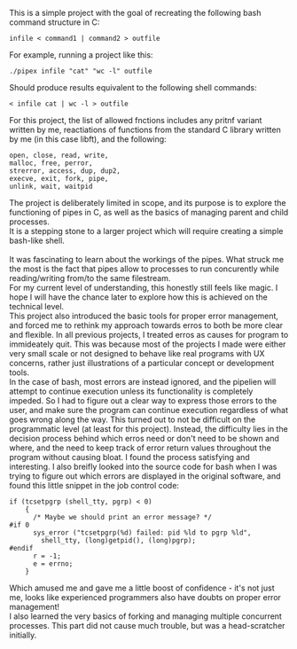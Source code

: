 	
This is a simple project with the goal of recreating the following bash command structure in C:
```
infile < command1 | command2 > outfile
```
For example, running a project like this:
```
./pipex infile "cat" "wc -l" outfile
```
Should produce results equivalent to the following shell commands:
```
< infile cat | wc -l > outfile
```
For this project, the list of allowed fnctions includes any pritnf variant written by me, reactiations of functions from the standard C library written by me (in this case libft), and the following:
```
open, close, read, write,
malloc, free, perror,
strerror, access, dup, dup2,
execve, exit, fork, pipe,
unlink, wait, waitpid
```
The project is deliberately limited in scope, and its purpose is to explore the functioning of pipes in C, as well as the basics of managing parent and child processes.\
It is a stepping stone to a larger project which will require creating a simple bash-like shell.\
\
It was fascinating to learn about the workings of the pipes. What struck me the most is the fact that pipes allow to processes to run concurently while reading/writing from/to the same filestream.\
For my current level of understanding, this honestly still feels like magic. I hope I will have the chance later to explore how this is achieved on the technical level.\
This project also introduced the basic tools for proper error management, and forced me to rethink my approach towards erros to both be more clear and flexible.
In all previous projects, I treated erros as causes for program to immideately quit. This was because most of the projects I made were either very small scale or not designed to behave like real programs with UX concerns, rather just illustrations of a particular concept or development tools.\
In the case of bash, most errors are instead ignored, and the pipelien will attempt to continue execution unless its functionality is completely impeded. So I had to figure out a clear way to express those errors to the user, and make sure the program can continue execution regardless of what goes wrong along the way. This turned out to not be difficult on the programmatic level (at least for this project). Instead, the difficulty lies in the decision process behind which erros need or don't need to be shown and where, and the need to keep track of error return values throughout the program without causing bloat. I found the process satisfying and interesting. I also breifly looked into the source code for bash when I was trying to figure out which errors are displayed in the original software, and found this little snippet in the job control code:
```
if (tcsetpgrp (shell_tty, pgrp) < 0)
	{
	  /* Maybe we should print an error message? */
#if 0
	  sys_error ("tcsetpgrp(%d) failed: pid %ld to pgrp %ld",
	    shell_tty, (long)getpid(), (long)pgrp);
#endif
	  r = -1;
	  e = errno;
	}
```
Which amused me and gave me a little boost of confidence - it's not just me, looks like experienced programmers also have doubts on proper error management!\
I also learned the very basics of forking and managing multiple concurrent processes. This part did not cause much trouble, but was a head-scratcher initially.
